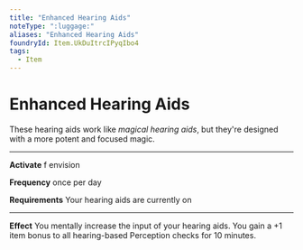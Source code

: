 ```yaml
---
title: "Enhanced Hearing Aids"
noteType: ":luggage:"
aliases: "Enhanced Hearing Aids"
foundryId: Item.UkDuItrcIPyqIbo4
tags:
  - Item
---
```


# Enhanced Hearing Aids

These hearing aids work like _magical hearing aids_, but they're designed with a more potent and focused magic.

* * *

**Activate** f envision

**Frequency** once per day

**Requirements** Your hearing aids are currently on

* * *

**Effect** You mentally increase the input of your hearing aids. You gain a +1 item bonus to all hearing-based Perception checks for 10 minutes.


